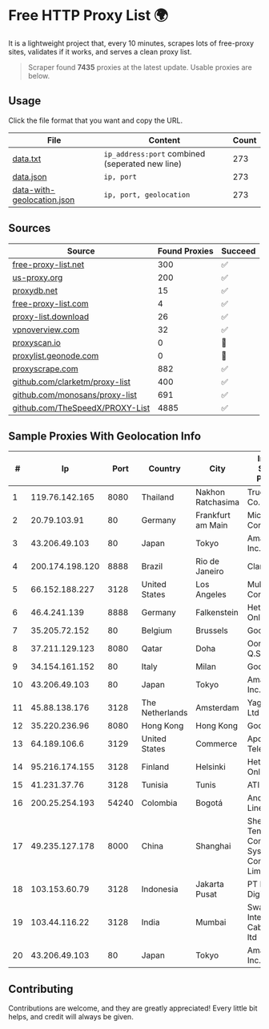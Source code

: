
# Free HTTP Proxy List 🌍

It is a lightweight project that, every 10 minutes, scrapes lots of free-proxy sites, validates if it works, and serves a clean proxy list.


> Scraper found **7435** proxies at the latest update. Usable proxies are below.

## Usage

Click the file format that you want and copy the URL.


|File|Content|Count|
|----|-------|-----|
|[data.txt](https://raw.githubusercontent.com/themiralay/Proxy-List-World/master/data.txt)|`ip_address:port` combined (seperated new line)|273|
|[data.json](https://raw.githubusercontent.com/themiralay/Proxy-List-World/master/data.json)|`ip, port`|273|
|[data-with-geolocation.json](https://raw.githubusercontent.com/themiralay/Proxy-List-World/master/data-with-geolocation.json)|`ip, port, geolocation`|273|

## Sources

|Source|Found Proxies|Succeed|
|------|-------------|-------|
|[free-proxy-list.net](https://free-proxy-list.net)|300|✅|
|[us-proxy.org](https://www.us-proxy.org)|200|✅|
|[proxydb.net](http://proxydb.net)|15|✅|
|[free-proxy-list.com](https://free-proxy-list.com/?page=&port=&type%5B%5D=http&type%5B%5D=https&up_time=0&search=Search)|4|✅|
|[proxy-list.download](https://www.proxy-list.download/HTTP)|26|✅|
|[vpnoverview.com](https://vpnoverview.com/privacy/anonymous-browsing/free-proxy-servers)|32|✅|
|[proxyscan.io](https://www.proxyscan.io)|0|🚫|
|[proxylist.geonode.com](https://proxylist.geonode.com/api/proxy-list?limit=300&page=1&sort_by=lastChecked&sort_type=desc&protocols=http,https)|0|🚫|
|[proxyscrape.com](https://api.proxyscrape.com/v2/?request=displayproxies&protocol=http&timeout=10000&country=all&ssl=all&anonymity=all)|882|✅|
|[github.com/clarketm/proxy-list](https://raw.githubusercontent.com/clarketm/proxy-list/master/proxy-list-raw.txt)|400|✅|
|[github.com/monosans/proxy-list](https://raw.githubusercontent.com/monosans/proxy-list/main/proxies/http.txt)|691|✅|
|[github.com/TheSpeedX/PROXY-List](https://raw.githubusercontent.com/TheSpeedX/PROXY-List/master/http.txt)|4885|✅|


## Sample Proxies With Geolocation Info

|#|Ip|Port|Country|City|Internet Service Provider|
|-|--|----|-------|----|-------------------------|
|1|119.76.142.165|8080|Thailand|Nakhon Ratchasima|True Internet Co., Ltd.|
|2|20.79.103.91|80|Germany|Frankfurt am Main|Microsoft Corporation|
|3|43.206.49.103|80|Japan|Tokyo|Amazon.com, Inc.|
|4|200.174.198.120|8888|Brazil|Rio de Janeiro|Claro S.A|
|5|66.152.188.227|3128|United States|Los Angeles|Multacom Corporation|
|6|46.4.241.139|8888|Germany|Falkenstein|Hetzner Online GmbH|
|7|35.205.72.152|80|Belgium|Brussels|Google LLC|
|8|37.211.129.123|8080|Qatar|Doha|Ooredoo Q.S.C|
|9|34.154.161.152|80|Italy|Milan|Google LLC|
|10|43.206.49.103|80|Japan|Tokyo|Amazon.com, Inc.|
|11|45.88.138.176|3128|The Netherlands|Amsterdam|Yaglom Labs Ltd|
|12|35.220.236.96|8080|Hong Kong|Hong Kong|Google LLC|
|13|64.189.106.6|3129|United States|Commerce|Apogee Telecom Inc.|
|14|95.216.174.155|3128|Finland|Helsinki|Hetzner Online GmbH|
|15|41.231.37.76|3128|Tunisia|Tunis|ATI - ISP|
|16|200.25.254.193|54240|Colombia|Bogotá|Andinet ON Line|
|17|49.235.127.178|8000|China|Shanghai|Shenzhen Tencent Computer Systems Company Limited|
|18|103.153.60.79|3128|Indonesia|Jakarta Pusat|PT Era Awan Digital|
|19|103.44.116.22|3128|India|Mumbai|Swastik Internet and Cables pvt. ltd|
|20|43.206.49.103|80|Japan|Tokyo|Amazon.com, Inc.|



## Contributing

Contributions are welcome, and they are greatly appreciated! Every
little bit helps, and credit will always be given.

